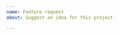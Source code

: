 ```yaml
---
name: Feature request
about: Suggest an idea for this project

---
```


<!-- Please search existing issues to avoid creating duplicates. -->

<!-- Describe the feature you'd like. -->

<!-- Thank you for your feedback! -->
